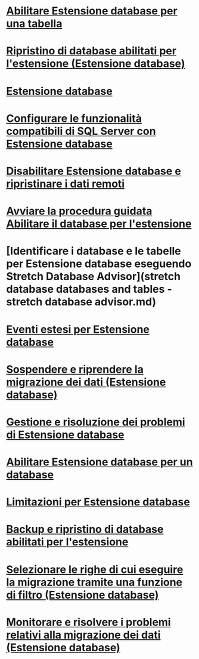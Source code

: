 # [Abilitare Estensione database per una tabella](enable-stretch-database-for-a-table.md)
# [Ripristino di database abilitati per l'estensione (Estensione database)](restore-stretch-enabled-databases-stretch-database.md)
# [Estensione database](stretch-database.md)
# [Configurare le funzionalità compatibili di SQL Server con Estensione database](configure-compatible-sql-server-features-with-stretch-database.md)
# [Disabilitare Estensione database e ripristinare i dati remoti](disable-stretch-database-and-bring-back-remote-data.md)
# [Avviare la procedura guidata Abilitare il database per l'estensione](get-started-by-running-the-enable-database-for-stretch-wizard.md)
# [Identificare i database e le tabelle per Estensione database eseguendo Stretch Database Advisor](stretch database databases and tables - stretch database advisor.md)
# [Eventi estesi per Estensione database](extended-events-for-stretch-database.md)
# [Sospendere e riprendere la migrazione dei dati (Estensione database)](pause-and-resume-data-migration-stretch-database.md)
# [Gestione e risoluzione dei problemi di Estensione database](manage-and-troubleshoot-stretch-database.md)
# [Abilitare Estensione database per un database](enable-stretch-database-for-a-database.md)
# [Limitazioni per Estensione database](limitations-for-stretch-database.md)
# [Backup e ripristino di database abilitati per l'estensione](backup-stretch-enabled-databases-stretch-database.md)
# [Selezionare le righe di cui eseguire la migrazione tramite una funzione di filtro (Estensione database)](select-rows-to-migrate-by-using-a-filter-function-stretch-database.md)
# [Monitorare e risolvere i problemi relativi alla migrazione dei dati (Estensione database)](monitor-and-troubleshoot-data-migration-stretch-database.md)
